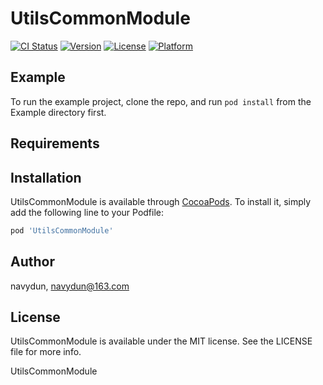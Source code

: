 # UtilsCommonModule

[![CI Status](https://img.shields.io/travis/navydun/UtilsCommonModule.svg?style=flat)](https://travis-ci.org/navydun/UtilsCommonModule)
[![Version](https://img.shields.io/cocoapods/v/UtilsCommonModule.svg?style=flat)](https://cocoapods.org/pods/UtilsCommonModule)
[![License](https://img.shields.io/cocoapods/l/UtilsCommonModule.svg?style=flat)](https://cocoapods.org/pods/UtilsCommonModule)
[![Platform](https://img.shields.io/cocoapods/p/UtilsCommonModule.svg?style=flat)](https://cocoapods.org/pods/UtilsCommonModule)

## Example

To run the example project, clone the repo, and run `pod install` from the Example directory first.

## Requirements

## Installation

UtilsCommonModule is available through [CocoaPods](https://cocoapods.org). To install
it, simply add the following line to your Podfile:

```ruby
pod 'UtilsCommonModule'
```

## Author

navydun, navydun@163.com

## License

UtilsCommonModule is available under the MIT license. See the LICENSE file for more info.

UtilsCommonModule
